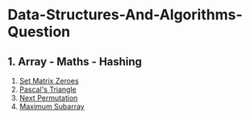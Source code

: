 # Data-Structures-And-Algorithms-Question
## 1. Array - Maths - Hashing
1. [ Set Matrix Zeroes](https://leetcode.com/problems/set-matrix-zeroes/)
2. [ Pascal's Triangle ](https://leetcode.com/problems/pascals-triangle/)
3. [ Next Permutation ](https://leetcode.com/problems/next-permutation/)
4. [  Maximum Subarray ](https://leetcode.com/problems/maximum-subarray/)
